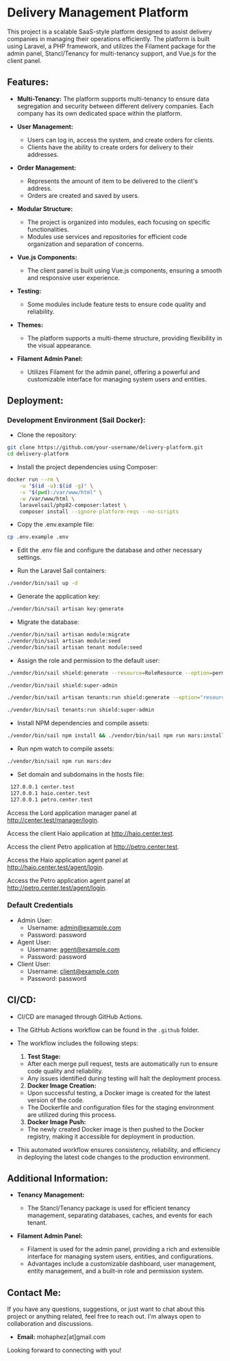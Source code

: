 # Delivery Management Platform

This project is a scalable SaaS-style platform designed to assist delivery companies in managing their operations efficiently. The platform is built using Laravel, a PHP framework, and utilizes the Filament package for the admin panel, Stancl/Tenancy for multi-tenancy support, and Vue.js for the client panel.

## Features:

- **Multi-Tenancy:** The platform supports multi-tenancy to ensure data segregation and security between different delivery companies. Each company has its own dedicated space within the platform.

- **User Management:**
    - Users can log in, access the system, and create orders for clients.
    - Clients have the ability to create orders for delivery to their addresses.

- **Order Management:**
    - Represents the amount of item to be delivered to the client's address.
    - Orders are created and saved by users.

- **Modular Structure:**
    - The project is organized into modules, each focusing on specific functionalities.
    - Modules use services and repositories for efficient code organization and separation of concerns.

- **Vue.js Components:**
    - The client panel is built using Vue.js components, ensuring a smooth and responsive user experience.

- **Testing:**
    - Some modules include feature tests to ensure code quality and reliability.

- **Themes:**
    - The platform supports a multi-theme structure, providing flexibility in the visual appearance.

- **Filament Admin Panel:**
    - Utilizes Filament for the admin panel, offering a powerful and customizable interface for managing system users and entities.

## Deployment:
### Development Environment (Sail Docker):

- Clone the repository:

```bash
git clone https://github.com/your-username/delivery-platform.git
cd delivery-platform
```

- Install the project dependencies using Composer:

```bash
docker run --rm \
    -u "$(id -u):$(id -g)" \
    -v "$(pwd):/var/www/html" \
    -w /var/www/html \
    laravelsail/php82-composer:latest \
    composer install --ignore-platform-reqs --no-scripts
```

- Copy the .env.example file:

```bash
cp .env.example .env
```

- Edit the .env file and configure the database and other necessary settings.

- Run the Laravel Sail containers:

```bash
./vendor/bin/sail up -d
```

- Generate the application key:

```bash
./vendor/bin/sail artisan key:generate
```

- Migrate the database:

```bash
./vendor/bin/sail artisan module:migrate
./vendor/bin/sail artisan module:seed
./vendor/bin/sail artisan tenant module:seed
```

- Assign the role and permission to the default user:

```bash
./vendor/bin/sail shield:generate --resource=RoleResource --option=permissions

./vendor/bin/sail shield:super-admin

./vendor/bin/sail artisan tenants:run shield:generate --option="resource=RoleResource" --option="option=permissions"

./vendor/bin/sail tenants:run shield:super-admin
```

- Install NPM dependencies and compile assets:

```bash
./vendor/bin/sail npm install && ./vendor/bin/sail npm run mars:install
```

- Run npm watch to compile assets:

```bash
./vendor/bin/sail npm run mars:dev
```
- Set domain and subdomains in the hosts file:

```bash
 127.0.0.1 center.test
 127.0.0.1 haio.center.test
 127.0.0.1 petro.center.test
 ```

Access the Lord application manager panel at http://center.test/manager/login.


Access the client Haio application at http://haio.center.test.


Access the client Petro application at http://petro.center.test.


Access the Haio application agent panel at http://haio.center.test/agent/login.


Access the Petro application agent panel at http://petro.center.test/agent/login.



### Default Credentials

- Admin User:
  - Username: admin@example.com
  - Password: password
- Agent User:
  - Username: agent@example.com
  - Password: password
- Client User:
  - Username: client@example.com
  - Password: password

## CI/CD:

- CI/CD are managed through GitHub Actions.
- The GitHub Actions workflow can be found in the `.github` folder.
- The workflow includes the following steps:

  1. **Test Stage:**
    - After each merge pull request, tests are automatically run to ensure code quality and reliability.
    - Any issues identified during testing will halt the deployment process.

  2. **Docker Image Creation:**
    - Upon successful testing, a Docker image is created for the latest version of the code.
    - The Dockerfile and configuration files for the staging environment are utilized during this process.

  3. **Docker Image Push:**
    - The newly created Docker image is then pushed to the Docker registry, making it accessible for deployment in production.

- This automated workflow ensures consistency, reliability, and efficiency in deploying the latest code changes to the production environment.

## Additional Information:

- **Tenancy Management:**
    - The Stancl/Tenancy package is used for efficient tenancy management, separating databases, caches, and events for each tenant.

- **Filament Admin Panel:**
    - Filament is used for the admin panel, providing a rich and extensible interface for managing system users, entities, and configurations.
    - Advantages include a customizable dashboard, user management, entity management, and a built-in role and permission system.


## Contact Me:

If you have any questions, suggestions, or just want to chat about this project or anything related, feel free to reach out. I'm always open to collaboration and discussions.

- **Email:** mohaphez[at]gmail.com

Looking forward to connecting with you!